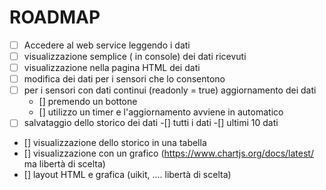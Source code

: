 # ROADMAP

  - [ ] Accedere al web service leggendo i dati
  - [ ] visualizzazione semplice ( in console) dei dati ricevuti
  - [ ] visualizzazione nella pagina HTML dei dati
  - [ ] modifica dei dati per i sensori che lo consentono
  - [ ] per i sensori con dati continui (readonly = true) aggiornamento dei dati
    - [] premendo un bottone
    - [] utilizzo un timer e l'aggiornamento avviene in automatico
  - [ ] salvataggio dello storico dei dati 
    -[] tutti i dati
    -[] ultimi 10 dati
  - [] visualizzazione dello storico in una tabella  
  - [] visualizzazione con un grafico (https://www.chartjs.org/docs/latest/ ma libertà  di scelta)
  - [] layout HTML e grafica (uikit, .... libertà di scelta)